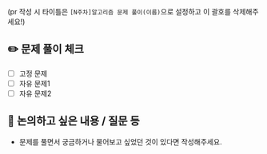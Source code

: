 (pr 작성 시 타이틀은 `[N주차]알고리즘 문제 풀이(이름)`으로 설정하고 이 괄호를 삭제해주세요!)
## ✏️ 문제 풀이 체크
- [ ] 고정 문제
- [ ] 자유 문제1
- [ ] 자유 문제2

## 🤔 논의하고 싶은 내용 / 질문 등
- 문제를 풀면서 궁금하거나 물어보고 싶었던 것이 있다면 작성해주세요.
